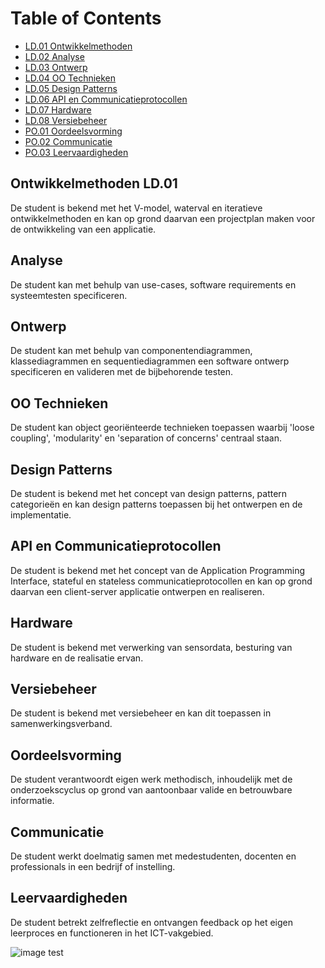 # Table of Contents

  * [LD.01 Ontwikkelmethoden](#Ontwikkelmethoden-LD-01)
  * [LD.02 Analyse](#Analyse)
  * [LD.03 Ontwerp](#Ontwerp)
  * [LD.04 OO Technieken](#OO-Technieken)
  * [LD.05 Design Patterns](#Design-Patterns)
  * [LD.06 API en Communicatieprotocollen](#API-en-Communicatieprotocollen)
  * [LD.07 Hardware](#Hardware)
  * [LD.08 Versiebeheer](#Versiebeheer)
  * [PO.01 Oordeelsvorming](#Oordeelsvorming)
  * [PO.02 Communicatie](#Communicatie)
  * [PO.03 Leervaardigheden](#Leervaardigheden)


## Ontwikkelmethoden LD.01
De student is bekend met het V-model, waterval en iteratieve ontwikkelmethoden en kan op grond daarvan een projectplan maken voor de ontwikkeling van een applicatie.

## Analyse
De student kan met behulp van use-cases, software requirements en systeemtesten specificeren.

## Ontwerp
De student kan met behulp van componentendiagrammen, klassediagrammen en sequentiediagrammen een software ontwerp specificeren en valideren met de bijbehorende testen.

## OO Technieken
De student kan object georiënteerde technieken toepassen waarbij 'loose coupling', 'modularity' en 'separation of concerns' centraal staan.

## Design Patterns
De student is bekend met het concept van design patterns, pattern categorieën en kan design patterns toepassen bij het ontwerpen en de implementatie.

## API en Communicatieprotocollen
De student is bekend met het concept van de Application Programming Interface, stateful en stateless communicatieprotocollen en kan op grond daarvan een client-server applicatie ontwerpen en realiseren.

## Hardware
De student is bekend met verwerking van sensordata, besturing van hardware en de realisatie ervan.

## Versiebeheer
De student is bekend met versiebeheer en kan dit toepassen in samenwerkingsverband.

## Oordeelsvorming
De student verantwoordt eigen werk methodisch, inhoudelijk met de onderzoekscyclus op grond van aantoonbaar valide en betrouwbare informatie.

## Communicatie
De student werkt doelmatig samen met medestudenten, docenten en professionals in een bedrijf of instelling.

## Leervaardigheden
De student betrekt zelfreflectie en ontvangen feedback op het eigen leerproces en functioneren in het ICT-vakgebied.

![image test](yaktocat.png "Test Img")
